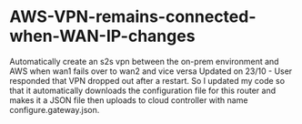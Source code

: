 # AWS-VPN-remains-connected-when-WAN-IP-changes
Automatically create an s2s vpn between the on-prem environment and AWS when wan1 fails over to wan2 and vice versa 
Updated on 23/10 - User responded that VPN dropped out after a restart. 
So I updated my code so that it automatically downloads the configuration file for this router and makes it a JSON file then uploads to cloud controller with name configure.gateway.json.
